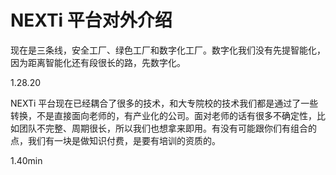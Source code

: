 # NEXTi 平台对外介绍

现在是三条线，安全工厂、绿色工厂和数字化工厂。数字化我们没有先提智能化，因为距离智能化还有段很长的路，先数字化。

1.28.20

NEXTi 平台现在已经耦合了很多的技术，和大专院校的技术我们都是通过了一些转换，不是直接面向老师的，有产业化的公司。面对老师的话有很多不确定性，比如团队不完整、周期很长，所以我们也想拿来即用。有没有可能跟你们有组合的点，我们有一块是做知识付费，是要有培训的资质的。




1.40min